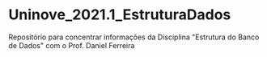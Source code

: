 # Uninove_2021.1_EstruturaDados
Repositório para concentrar informações da Disciplina "Estrutura do Banco de Dados" com o Prof. Daniel Ferreira
